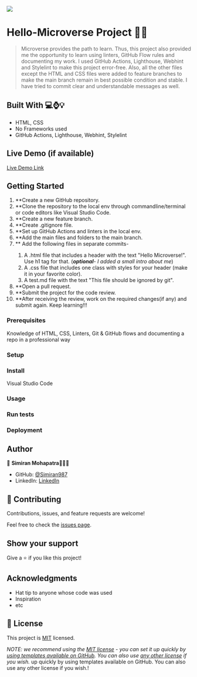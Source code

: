 ![](https://img.shields.io/badge/Microverse-blueviolet)

# Hello-Microverse Project 👋🏻


> Microverse provides the path to learn. Thus, this project also provided me the opportunity to learn using linters, GitHub Flow rules and documenting my work. 
   I used GitHub Actions, Lighthouse, Webhint and Stylelint to make this project error-free. Also, all the other files except the HTML and CSS files were added to feature branches to make the main branch remain in best possible condition and stable. I have tried to commit clear and understandable messages as well.
   

## Built With 💻⌚️💡

- HTML, CSS
- No Frameworks used
- GitHub Actions, Lighthouse, Webhint, Stylelint


## Live Demo (if available)

[Live Demo Link](https://livedemo.com)


## Getting Started
<ol>
   <li>**Create a new GitHub repository.</li>
   <li>**Clone the repository to the local env through commandline/terminal or code editors like Visual Studio Code.</li>
   <li>**Create a new feature branch.</li>
   <li>**Create .gitignore file.</li>
   <li>**Set up GitHub Actions and linters in the local env.</li>
   <li>**Add the main files and folders to the main branch.</li>
   <li>** Add the following files in separate commits-</li>
     <ol>
       <li>A .html file that includes a header with the text "Hello Microverse!". Use h1 tag for that. (<i><b>optional</b>- I added a small intro about me</i>)</li>
       <li>A .css file that includes one class with styles for your header (make it in your favorite color).</li>
       <li>A test.md file with the text "This file should be ignored by git".</li>
     </ol>
   <li>**Open a pull request.</li>
   <li>**Submit the project for the code review.</li>
   <li>**After receiving the review, work on the required changes(if any) and submit again. Keep learning!!!</li>
</ol>

### Prerequisites
Knowledge of HTML, CSS, Linters, Git & GitHub flows and documenting a repo in a professional way

### Setup

### Install
Visual Studio Code

### Usage

### Run tests

### Deployment


## Author

👤 **Simiran Mohapatra**👩🏻‍💼

- GitHub: [@Simiran987](https://github.com/Simiran987)
- LinkedIn: [LinkedIn](https://linkedin.com/in/simiran-mohapatra)


## 🤝 Contributing

Contributions, issues, and feature requests are welcome!

Feel free to check the [issues page](../../issues/).

## Show your support

Give a ⭐️ if you like this project!

## Acknowledgments

- Hat tip to anyone whose code was used
- Inspiration
- etc

## 📝 License

This project is [MIT](./LICENSE) licensed.

_NOTE: we recommend using the [MIT license](https://choosealicense.com/licenses/mit/) - you can set it up quickly by [using templates available on GitHub](https://docs.github.com/en/communities/setting-up-your-project-for-healthy-contributions/adding-a-license-to-a-repository). You can also use [any other license](https://choosealicense.com/licenses/) if you wish._
up quickly by using templates available on GitHub. You can also use any other license if you wish.!
